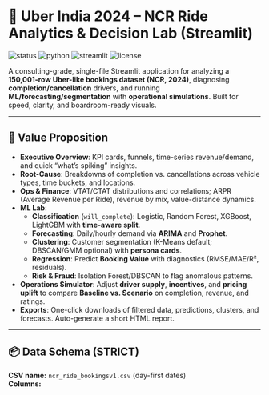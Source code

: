 # 🚖 Uber India 2024 – NCR Ride Analytics & Decision Lab (Streamlit)

![status](https://img.shields.io/badge/status-production--ready-green)
![python](https://img.shields.io/badge/python-3.10%2B-blue)
![streamlit](https://img.shields.io/badge/streamlit-1.37+-ff4b4b)
![license](https://img.shields.io/badge/license-MIT-lightgrey)

A consulting-grade, single-file Streamlit application for analyzing a **150,001-row Uber-like bookings dataset (NCR, 2024)**, diagnosing **completion/cancellation** drivers, and running **ML/forecasting/segmentation** with **operational simulations**. Built for speed, clarity, and boardroom-ready visuals.

---

## 🧭 Value Proposition

- **Executive Overview**: KPI cards, funnels, time-series revenue/demand, and quick “what’s spiking” insights.
- **Root-Cause**: Breakdowns of completion vs. cancellations across vehicle types, time buckets, and locations.
- **Ops & Finance**: VTAT/CTAT distributions and correlations; ARPR (Average Revenue per Ride), revenue by mix, value-distance dynamics.
- **ML Lab**:
  - **Classification** (`will_complete`): Logistic, Random Forest, XGBoost, LightGBM with **time-aware split**.
  - **Forecasting**: Daily/hourly demand via **ARIMA** and **Prophet**.
  - **Clustering**: Customer segmentation (K-Means default; DBSCAN/GMM optional) with **persona cards**.
  - **Regression**: Predict **Booking Value** with diagnostics (RMSE/MAE/R², residuals).
  - **Risk & Fraud**: Isolation Forest/DBSCAN to flag anomalous patterns.
- **Operations Simulator**: Adjust **driver supply**, **incentives**, and **pricing uplift** to compare **Baseline vs. Scenario** on completion, revenue, and ratings.
- **Exports**: One-click downloads of filtered data, predictions, clusters, and forecasts. Auto-generate a short HTML report.

---

## 📦 Data Schema (STRICT)

**CSV name:** `ncr_ride_bookingsv1.csv` (day-first dates)  
**Columns:**

